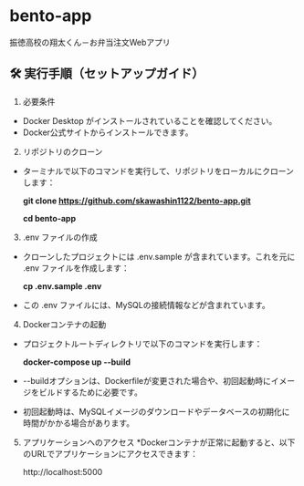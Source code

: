 # bento-app
振徳高校の翔太くん－お弁当注文Webアプリ

## 🛠️ 実行手順（セットアップガイド）
1. 必要条件
*  Docker Desktop がインストールされていることを確認してください。
*  Docker公式サイトからインストールできます。

2. リポジトリのクローン
*  ターミナルで以下のコマンドを実行して、リポジトリをローカルにクローンします：

     **git clone https://github.com/skawashin1122/bento-app.git**

     **cd bento-app**

3. .env ファイルの作成
*  クローンしたプロジェクトには .env.sample が含まれています。これを元に .env ファイルを作成します：

     **cp .env.sample .env**
*  この .env ファイルには、MySQLの接続情報などが含まれています。

4. Dockerコンテナの起動
*  プロジェクトルートディレクトリで以下のコマンドを実行します：

     **docker-compose up --build**
*  --buildオプションは、Dockerfileが変更された場合や、初回起動時にイメージをビルドするために必要です。
*  初回起動時は、MySQLイメージのダウンロードやデータベースの初期化に時間がかかる場合があります。

5. アプリケーションへのアクセス
*Dockerコンテナが正常に起動すると、以下のURLでアプリケーションにアクセスできます：

     http://localhost:5000